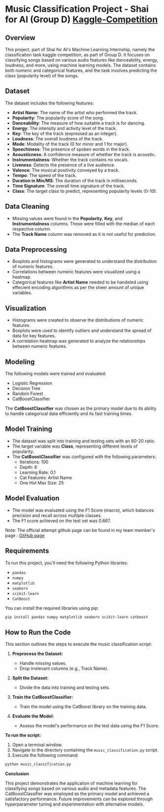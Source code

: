 # Music Classification Project - Shai for AI (Group D) [Kaggle-Competition](https://www.kaggle.com/competitions/music-genre-classification-2024/overview)

## Overview
This project, part of Shai for AI's Machine Learning Internship, namely the classification task kaggle competition, as part of Group D. It focuses on classifying songs based on various audio features like danceability, energy, loudness, and more, using machine learning models. The dataset contains both numeric and categorical features, and the task involves predicting the class (popularity level) of the songs.

## Dataset
The dataset includes the following features:

- **Artist Name**: The name of the artist who performed the track.
- **Popularity**: The popularity score of the song.
- **Danceability**: The measure of how suitable a track is for dancing.
- **Energy**: The intensity and activity level of the track.
- **Key**: The key of the track (expressed as an integer).
- **Loudness**: The overall loudness of the track.
- **Mode**: Modality of the track (0 for minor and 1 for major).
- **Speechiness**: The presence of spoken words in the track.
- **Acousticness**: A confidence measure of whether the track is acoustic.
- **Instrumentalness**: Whether the track contains no vocals.
- **Liveness**: Detects the presence of a live audience.
- **Valence**: The musical positivity conveyed by a track.
- **Tempo**: The speed of the track.
- **Duration in Min/MS**: The duration of the track in milliseconds.
- **Time Signature**: The overall time signature of the track.
- **Class**: The target class to predict, representing popularity levels (0-10).

## Data Cleaning
- Missing values were found in the **Popularity**, **Key**, and **Instrumentalness** columns. These were filled with the median of each respective column.
- The **Track Name** column was removed as it is not useful for prediction.

## Data Preprocessing
- Boxplots and histograms were generated to understand the distribution of numeric features.
- Correlations between numeric features were visualized using a heatmap.
- Categorical features like **Artist Name** needed to be handeled using effecient encoding algorithms as per the sheer amount of unique variables.

## Visualization
- Histograms were created to observe the distributions of numeric features.
- Boxplots were used to identify outliers and understand the spread of data for key features.
- A correlation heatmap was generated to analyze the relationships between numeric features.

## Modeling
The following models were trained and evaluated:

- Logistic Regression
- Decision Tree
- Random Forest
- CatBoostClassifier

The **CatBoostClassifier** was chosen as the primary model due to its ability to handle categorical data efficiently and its fast training times.

## Model Training
- The dataset was split into training and testing sets with an 80-20 ratio.
- The target variable was **Class**, representing different levels of popularity.
- The **CatBoostClassifier** was configured with the following parameters:
  - Iterations: 100
  - Depth: 6
  - Learning Rate: 0.1
  - Cat Features: Artist Name
  - One Hot Max Size: 25

## Model Evaluation
- The model was evaluated using the F1 Score (macro), which balances precision and recall across multiple classes.
- The F1 score achieved on the test set was 0.667.

Note: The official attempt github page can be found in my team member's page : [GitHub page](https://github.com/nesmasilman/ShAI_Final_Project_Music_Genre)

## Requirements
To run this project, you'll need the following Python libraries:

- `pandas`
- `numpy`
- `matplotlib`
- `seaborn`
- `scikit-learn`
- `CatBoost`

You can install the required libraries using pip:

```bash
pip install pandas numpy matplotlib seaborn scikit-learn catboost
```

## How to Run the Code

This section outlines the steps to execute the music classification script:

1. **Preprocess the Dataset:**
   - Handle missing values.
   - Drop irrelevant columns (e.g., Track Name).

2. **Split the Dataset:**
   - Divide the data into training and testing sets.

3. **Train the CatBoostClassifier:**
   - Train the model using the CatBoost library on the training data.

4. **Evaluate the Model:**
   - Assess the model's performance on the test data using the F1 Score.

**To run the script:**

1. Open a terminal window.
2. Navigate to the directory containing the `music_classification.py` script.
3. Execute the following command:

```bash
python music_classification.py
```
**Conclusion**

This project demonstrates the application of machine learning for classifying songs based on various audio and metadata features. The CatBoostClassifier was employed as the primary model and achieved a satisfactory performance. Future improvements can be explored through hyperparameter tuning and experimentation with alternative models.
